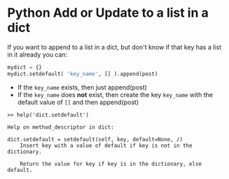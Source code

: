 # Python Add or Update to a list in a dict

If you want to append to a list in a dict, but don't know if that key 
has a list in it already you can:

```python
mydict = {}
mydict.setdefault( 'key_name', [] ).append(post)
```

* If the `key_name` exists, then just append(post)
* If the `key_name` does **not** exist, then create the key `key_name` with the default value of `[]` and then append(post)

```
>> help('dict.setdefault')

Help on method_descriptor in dict:

dict.setdefault = setdefault(self, key, default=None, /)
    Insert key with a value of default if key is not in the dictionary.

    Return the value for key if key is in the dictionary, else default.
```
